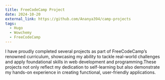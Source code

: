 ```yaml
---
title: FreeCodeCamp Project
date: 2024-10-20
external_link: https://github.com/Ananya394/camp-projects
tags:
  - Hugo
  - Wowchemy
  - FreeCodeCamp
---
```


I have proudly completed several projects as part of FreeCodeCamp’s renowned curriculum, showcasing my ability to tackle real-world challenges and apply foundational skills in web development and programming.These projects not only reflect my dedication to self-learning but also demonstrate my hands-on experience in creating functional, user-friendly applications.

<!--more-->
